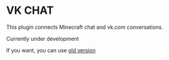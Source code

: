 # VK CHAT

This plugin connects Minecraft chat and vk.com conversations.

Currently under development

If you want, you can use [old version](http://rubukkit.org/threads/chat-vkchat-v2-0-svjazhi-chat-minecraft-i-vk-com.161915/)